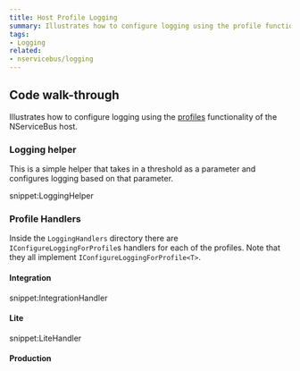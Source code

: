 ```yaml
---
title: Host Profile Logging
summary: Illustrates how to configure logging using the profile functionality of the NServiceBus host.
tags:
- Logging
related:
- nservicebus/logging
---
```



## Code walk-through

Illustrates how to configure logging using the [profiles](/nservicebus/hosting/nservicebus-host/profiles.md) functionality of the NServiceBus host.


### Logging helper

This is a simple helper that takes in a threshold as a parameter and configures logging based on that parameter.

snippet:LoggingHelper
  

### Profile Handlers

Inside the `LoggingHandlers` directory there are `IConfigureLoggingForProfile`s handlers for each of the profiles. Note that they all implement `IConfigureLoggingForProfile<T>`.


#### Integration

snippet:IntegrationHandler


#### Lite 

snippet:LiteHandler


#### Production

<!-- import ProductionHandler --> 

